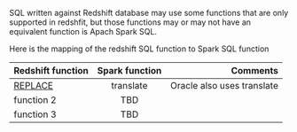 
SQL written against Redshift database may use some functions that are only supported in redshfit, but those functions may or may not have an equivalent function is Apach Spark SQL.

Here is the mapping of the redshift SQL function to Spark SQL function

| Redshift function        | Spark function           | Comments  |
| ------------- |:-------------:| -----:|
| [REPLACE](http://docs.aws.amazon.com/redshift/latest/dg/r_REPLACE.html)     | translate | Oracle also uses translate |
| function 2     | TBD      |    |
| function 3| TBD     |    |
